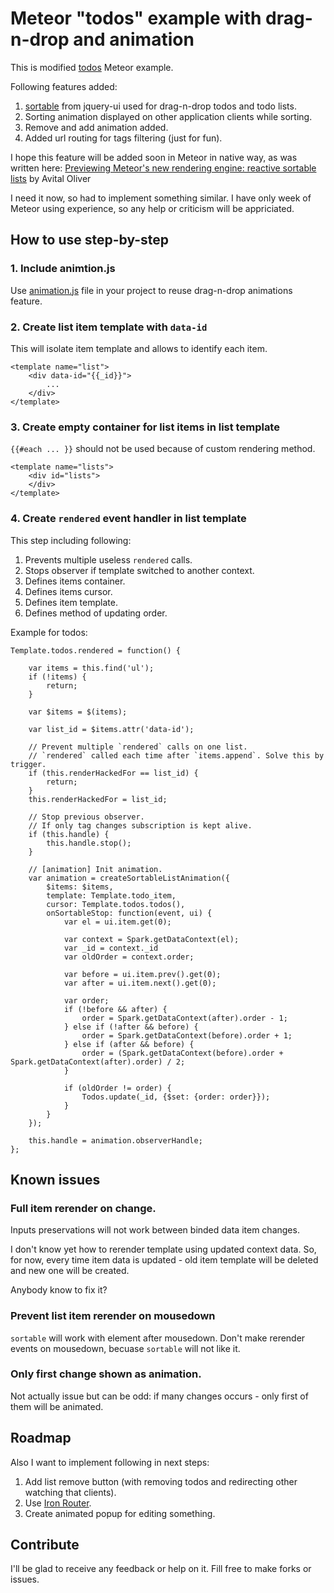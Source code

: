 # Meteor "todos" example with drag-n-drop and animation

This is modified [todos](http://www.meteor.com/examples/todos) Meteor example.

Following features added:

 1. [sortable](http://jqueryui.com/sortable/) from jquery-ui used for drag-n-drop todos and todo lists.
 2. Sorting animation displayed on other application clients while sorting.
 3. Remove and add animation added.
 4. Added url routing for tags filtering (just for fun).

I hope this feature will be added soon in Meteor in native way, as was written here: 
[Previewing Meteor's new rendering engine: reactive sortable lists](http://www.meteor.com/blog/2013/09/13/previewing-meteors-new-rendering-engine-reactive-sortable-lists) by Avital Oliver

I need it now, so had to implement something similar. I have only week of Meteor using experience, so any help or criticism will be appriciated.

## How to use step-by-step
 
### 1. Include animtion.js

Use [animation.js](../master/client/common/animation.js) file in your project to reuse drag-n-drop animations feature.

### 2. Create list item template with `data-id`

This will isolate item template and allows to identify each item.

    <template name="list">
        <div data-id="{{_id}}">
            ...
        </div>
    </template>

### 3. Create empty container for list items in list template

`{{#each ... }}` should not be used because of custom rendering method.

    <template name="lists">
        <div id="lists">
        </div>
    </template>
    
### 4. Create `rendered` event handler in list template

This step including following:

 1. Prevents multiple useless `rendered` calls.
 2. Stops observer if template switched to another context.
 3. Defines items container.
 4. Defines items cursor.
 5. Defines item template.
 6. Defines method of updating order.

Example for todos:

    Template.todos.rendered = function() {

        var items = this.find('ul');
        if (!items) {
            return;
        }

        var $items = $(items);

        var list_id = $items.attr('data-id');

        // Prevent multiple `rendered` calls on one list.
        // `rendered` called each time after `items.append`. Solve this by trigger.
        if (this.renderHackedFor == list_id) {
            return;
        }
        this.renderHackedFor = list_id;

        // Stop previous observer.
        // If only tag changes subscription is kept alive.
        if (this.handle) {
            this.handle.stop();
        }

        // [animation] Init animation.
        var animation = createSortableListAnimation({
            $items: $items,
            template: Template.todo_item,
            cursor: Template.todos.todos(),
            onSortableStop: function(event, ui) {
                var el = ui.item.get(0);

                var context = Spark.getDataContext(el);
                var _id = context._id
                var oldOrder = context.order;

                var before = ui.item.prev().get(0);
                var after = ui.item.next().get(0);

                var order;
                if (!before && after) {
                    order = Spark.getDataContext(after).order - 1;
                } else if (!after && before) {
                    order = Spark.getDataContext(before).order + 1;
                } else if (after && before) {
                    order = (Spark.getDataContext(before).order + Spark.getDataContext(after).order) / 2;
                }

                if (oldOrder != order) {
                    Todos.update(_id, {$set: {order: order}});
                }
            }
        });

        this.handle = animation.observerHandle;
    };

## Known issues

### Full item rerender on change.

Inputs preservations will not work between binded data item changes.

I don't know yet how to rerender template using updated context data. So, for now, every time item data is updated - old item template will be deleted and new one will be created.

Anybody know to fix it?

### Prevent list item rerender on mousedown

`sortable` will work with element after mousedown. Don't make rerender events on mousedown, becuase `sortable` will not like it.

### Only first change shown as animation.

Not actually issue but can be odd: if many changes occurs - only first of them will be animated.

## Roadmap

Also I want to implement following in next steps:

 1. Add list remove button (with removing todos and redirecting other watching that clients).
 2. Use [Iron Router](/EventedMind/iron-router).
 3. Create animated popup for editing something.

## Contribute

I'll be glad to receive any feedback or help on it. Fill free to make forks or issues.

